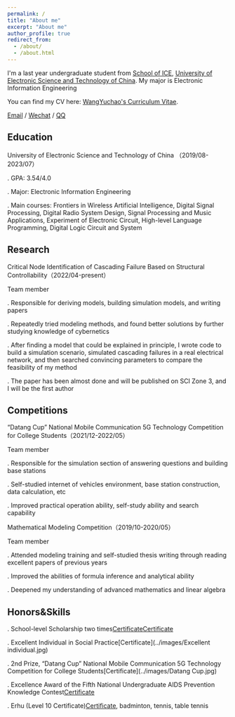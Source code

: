 ```yaml
---
permalink: /
title: "About me"
excerpt: "About me"
author_profile: true
redirect_from: 
  - /about/
  - /about.html
---
```


I'm a last year undergraduate student from [School of ICE](https://www.sice.uestc.edu.cn/), [University of Electronic Science and Technology of China](https://www.uestc.edu.cn/). My major is Electronic Information Engineering

You can find my CV here: [WangYuchao's Curriculum Vitae](../assets/WangYuchao-CV.pdf).

[Email](mailto:2019011213025@std.uestc.edu.cn)  / [Wechat](../images/wechat.jpg)  / [QQ](../images/qq.jpg)

Education
------
University of Electronic Science and Technology of China （2019/08-2023/07）

. GPA: 3.54/4.0

. Major: Electronic Information Engineering

. Main courses: Frontiers in Wireless Artificial Intelligence, Digital Signal Processing, Digital Radio  System Design, Signal Processing and Music Applications, Experiment of Electronic Circuit, High-level Language Programming, Digital Logic Circuit and System


Research
------
Critical Node Identification of Cascading Failure Based on Structural Controllability（2022/04-present）

Team member   

. Responsible for deriving models, building simulation models, and writing papers

. Repeatedly tried modeling methods, and found better solutions by further studying knowledge of cybernetics

. After  finding  a  model  that  could be  explained  in  principle,  I  wrote  code  to build  a  simulation  scenario, simulated cascading failures in a real electrical network, and then searched convincing parameters to compare the feasibility of my method

. The paper has been almost done and will be published on SCI Zone 3, and I will be the first author


Competitions
------
“Datang Cup” National Mobile Communication 5G Technology Competition for College Students（2021/12-2022/05）

Team member                                                                                  

. Responsible for the simulation section of answering questions and building base stations

. Self-studied internet of vehicles environment, base station construction, data calculation, etc

. Improved practical operation ability, self-study ability and search capability


Mathematical Modeling Competition（2019/10-2020/05）

Team member                                               

. Attended modeling training and self-studied thesis writing through reading excellent papers of previous years

. Improved the abilities of formula inference and analytical ability

. Deepened my understanding of advanced mathematics and linear algebra



Honors&Skills
------
. School-level Scholarship two times[Certificate](../images/Scholarship1.jpg)[Certificate](../images/Scholarship2.jpg)

. Excellent Individual in Social Practice[Certificate](../images/Excellent individual.jpg)

. 2nd Prize, “Datang Cup” National Mobile Communication 5G Technology Competition for College Students[Certificate](../images/Datang Cup.jpg)

. Excellence Award of the Fifth National Undergraduate AIDS Prevention Knowledge Contest[Certificate](../images/AIDS.jpg)

. Erhu (Level 10 Certificate)[Certificate](../images/Erhu.jpg), badminton, tennis, table tennis


